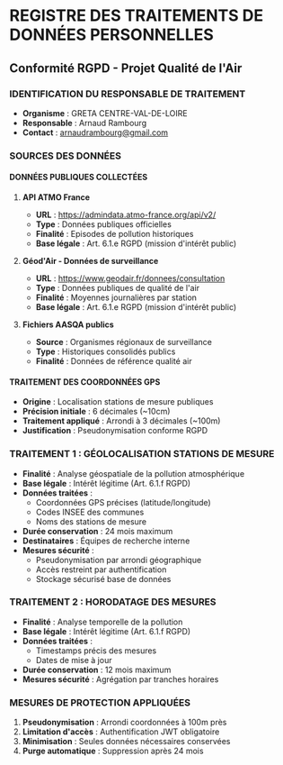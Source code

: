 # REGISTRE DES TRAITEMENTS DE DONNÉES PERSONNELLES
## Conformité RGPD - Projet Qualité de l'Air

### IDENTIFICATION DU RESPONSABLE DE TRAITEMENT
- **Organisme** : GRETA CENTRE-VAL-DE-LOIRE
- **Responsable** : Arnaud Rambourg
- **Contact** : arnaudrambourg@gmail.com

### SOURCES DES DONNÉES

#### DONNÉES PUBLIQUES COLLECTÉES
1. **API ATMO France**
   - **URL** : https://admindata.atmo-france.org/api/v2/
   - **Type** : Données publiques officielles
   - **Finalité** : Episodes de pollution historiques
   - **Base légale** : Art. 6.1.e RGPD (mission d'intérêt public)

2. **Géod'Air - Données de surveillance**
   - **URL** : https://www.geodair.fr/donnees/consultation
   - **Type** : Données publiques de qualité de l'air
   - **Finalité** : Moyennes journalières par station
   - **Base légale** : Art. 6.1.e RGPD (mission d'intérêt public)

3. **Fichiers AASQA publics**
   - **Source** : Organismes régionaux de surveillance
   - **Type** : Historiques consolidés publics
   - **Finalité** : Données de référence qualité air

#### TRAITEMENT DES COORDONNÉES GPS
- **Origine** : Localisation stations de mesure publiques
- **Précision initiale** : 6 décimales (~10cm)
- **Traitement appliqué** : Arrondi à 3 décimales (~100m)
- **Justification** : Pseudonymisation conforme RGPD

### TRAITEMENT 1 : GÉOLOCALISATION STATIONS DE MESURE
- **Finalité** : Analyse géospatiale de la pollution atmosphérique
- **Base légale** : Intérêt légitime (Art. 6.1.f RGPD)
- **Données traitées** :
  - Coordonnées GPS précises (latitude/longitude)
  - Codes INSEE des communes
  - Noms des stations de mesure
- **Durée conservation** : 24 mois maximum
- **Destinataires** : Équipes de recherche interne
- **Mesures sécurité** : 
  - Pseudonymisation par arrondi géographique
  - Accès restreint par authentification
  - Stockage sécurisé base de données

### TRAITEMENT 2 : HORODATAGE DES MESURES
- **Finalité** : Analyse temporelle de la pollution
- **Base légale** : Intérêt légitime (Art. 6.1.f RGPD)
- **Données traitées** :
  - Timestamps précis des mesures
  - Dates de mise à jour
- **Durée conservation** : 12 mois maximum
- **Mesures sécurité** : Agrégation par tranches horaires

### MESURES DE PROTECTION APPLIQUÉES
1. **Pseudonymisation** : Arrondi coordonnées à 100m près
2. **Limitation d'accès** : Authentification JWT obligatoire
3. **Minimisation** : Seules données nécessaires conservées
4. **Purge automatique** : Suppression après 24 mois